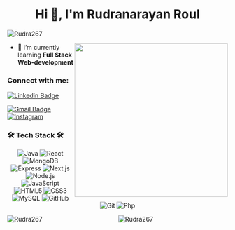 <h1 align="center">Hi 👋, I'm Rudranarayan Roul</h1>
<p align="left">
  <img src="https://komarev.com/ghpvc/?username=Rudra267&label=Profile%20views&color=0e75b6&style=flat" alt="Rudra267" />
</p>
<img align="right" src="https://github.com/hi-manss/hi-manss/blob/main/developer.gif" width="350px">

- 🌱 I’m currently learning **Full Stack Web-development**

<h3 align="left">Connect with me:</h3>

[![Linkedin Badge](https://img.shields.io/badge/-Rudranarayan-blue?style=flat-square&logo=Linkedin&logoColor=white)](https://www.linkedin.com/in/rudranarayan)

[![Gmail Badge](https://img.shields.io/badge/-nrudra550@gmail.com-c14438?style=flat-square&logo=Gmail&logoColor=white&link=mailto:nrudra550@gmail.com)](mailto:nrudra550@gmail.com)  
[![Instagram](https://img.shields.io/badge/-________rudra__-c13584?style=flat-square&logo=Instagram&logoColor=white)](https://instagram.com/________rudra__)


<p align="center">
  <h3>🛠 Tech Stack 🛠</h3>
  <p align="center">
    <img src="https://img.shields.io/badge/-Java-000000?style=flat&logo=Java" alt="Java" />
    <img src="https://img.shields.io/badge/-React-000000?style=flat&logo=React" alt="React" />
    <img src="https://img.shields.io/badge/-MongoDB-000000?style=flat&logo=MongoDB" alt="MongoDB" />
<!--     <img src="https://img.shields.io/badge/-Figma-000000?style=flat&logo=Figma" alt="Figma" /> -->
    <img src="https://img.shields.io/badge/-Express-000000?style=flat&logo=Express" alt="Express" />
<!--     <img src="https://img.shields.io/badge/-Tableau-000000?style=flat&logo=Tableau" alt="Tableau" />
    <img src="https://img.shields.io/badge/-PowerBI-000000?style=flat&logo=PowerBI" alt="PowerBI" /> -->
    <img src="https://img.shields.io/badge/-Next.js-000000?style=flat&logo=Next.js" alt="Next.js" />
    <img src="https://img.shields.io/badge/-Node.js-000000?style=flat&logo=Node.js" alt="Node.js" />
    <img src="https://img.shields.io/badge/-JavaScript-000000?style=flat&logo=JavaScript" alt="JavaScript" />
    <img src="https://img.shields.io/badge/-HTML5-000000?style=flat&logo=HTML5" alt="HTML5" />
    <img src="https://img.shields.io/badge/-CSS3-000000?style=flat&logo=CSS3" alt="CSS3" />
    <img src="https://img.shields.io/badge/-MySQL-000000?style=flat&logo=MySQL" alt="MySQL" />
    <img src="https://img.shields.io/badge/-GitHub-000000?style=flat&logo=GitHub&logoColor=FFFFFF" alt="GitHub" />
    <img src="https://img.shields.io/badge/-Git-000000?style=flat&logo=Git&logoColor=F05032" alt="Git" />
    <img src="https://img.shields.io/badge/-Php-000000?style=flat&logo=Php&logoColor=F05032" alt="Php" />
  </p>
</p>

<div>
  <img align="left" src="https://github-readme-stats.vercel.app/api/top-langs?username=Rudra267&show_icons=true&locale=en&layout=compact" alt="Rudra267" />
</div>

<p align="center">
  <img src="https://github-readme-streak-stats.herokuapp.com/?user=Rudra267&" alt="Rudra267" />
</p>


